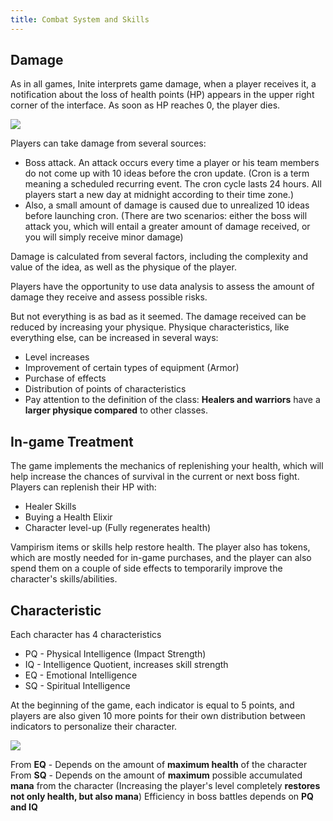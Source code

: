 ```yaml
---
title: Combat System and Skills
---
```

<!--StartFragment-->

## Damage

As in all games, Inite interprets game damage, when a player receives it, a notification about the loss of health points (HP) appears in the upper right corner of the interface. As soon as HP reaches 0, the player dies.

![](/img/6ttpcaausom.jpg)

Players can take damage from several sources:

* Boss attack. An attack occurs every time a player or his team members do not come up with 10 ideas before the cron update. (Cron is a term meaning a scheduled recurring event. The cron cycle lasts 24 hours. All players start a new day at midnight according to their time zone.)
* Also, a small amount of damage is caused due to unrealized 10 ideas before launching cron. (There are two scenarios: either the boss will attack you, which will entail a greater amount of damage received, or you will simply receive minor damage)

Damage is calculated from several factors, including the complexity and value of the idea, as well as the physique of the player.

Players have the opportunity to use data analysis to assess the amount of damage they receive and assess possible risks.

But not everything is as bad as it seemed. The damage received can be reduced by increasing your physique. Physique characteristics, like everything else, can be increased in several ways:

* Level increases
* Improvement of certain types of equipment (Armor)
* Purchase of effects
* Distribution of points of characteristics
* Pay attention to the definition of the class: **Healers and warriors** have a **larger physique compared** to other classes.

## In-game Treatment

The game implements the mechanics of replenishing your health, which will help increase the chances of survival in the current or next boss fight. Players can replenish their HP with:

* Healer Skills
* Buying a Health Elixir
* Character level-up (Fully regenerates health)

Vampirism items or skills help restore health.
The player also has tokens, which are mostly needed for in-game purchases, and the player can also spend them on a couple of side effects to temporarily improve the character's skills/abilities.

## Characteristic

Each character has 4 characteristics

* PQ - Physical Intelligence (Impact Strength)
* IQ - Intelligence Quotient, increases skill strength
* EQ - Emotional Intelligence
* SQ - Spiritual Intelligence

At the beginning of the game, each indicator is equal to 5 points, and players are also given 10 more points for their own distribution between indicators to personalize their character.

![](/img/mul5nsa3o2m.jpg)

From **EQ** - Depends on the amount of **maximum health** of the character
From **SQ** - Depends on the amount of **maximum** possible accumulated **mana** from the character (Increasing the player's level completely **restores not only health, but also mana**)
Efficiency in boss battles depends on **PQ and IQ**

<!--EndFragment-->
